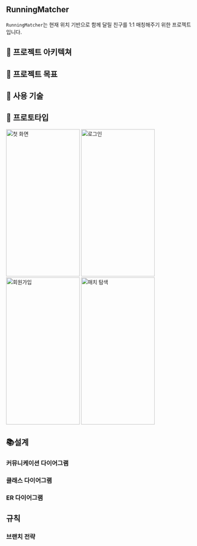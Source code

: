 ## RunningMatcher 

`RunningMatcher`는 현재 위치 기반으로 함께 달릴 친구를 1:1 매칭해주기 위한 프로젝트입니다.



## 📗 프로젝트 아키텍쳐


## 🎯 프로젝트 목표


## 🧩 사용 기술


## 📝 프로토타입
<img src="https://github.com/user-attachments/assets/9e78bb84-8c76-429c-99e5-d812bc31219a" width="200" height="400" alt="첫 화면" /> <img src="https://github.com/user-attachments/assets/84b3ca36-ac09-4336-9ae1-4295581beb3e" width="200" height="400" alt="로그인" /> <img src="https://github.com/user-attachments/assets/9839ec0d-24f6-409f-bef1-0ac023bdcf04" width="200" height="400" alt="회원가입" />
<img src="https://github.com/user-attachments/assets/110a6eb4-a7c6-4022-bb92-738b1af1e107" width="200" height="400" alt="매치 탐색" /> 







## 📚설계

### 커뮤니케이션 다이어그램


### 클래스 다이어그램


### ER 다이어그램



## 규칙

### 브랜치 전략

### 
